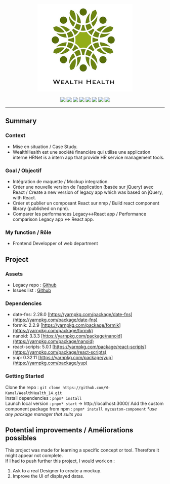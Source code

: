 <p align="center">
  <img src="/src/assets/images/WealthHealth.jpg" width="300px"alt="Sublime's custom image"/>
</p>

<p align="center">
  <img src="https://img.shields.io/badge/vite-%23646CFF.svg?style=flat-square&logo=vite&logoColor=fff" />
  <img src="https://img.shields.io/badge/HTML5-E34F26?style=flat-square&logo=html5&logoColor=fff" />
	<img src="https://img.shields.io/badge/CSS-1572B6?style=flat-square&logo=css3&logoColor=fff" />
  <img src="https://img.shields.io/badge/React-20232A?style=flat-square&logo=react&logoColor=61DAFB" />
  <img src="https://img.shields.io/badge/React_Router-CA4245?style=flat-square&labelColor=CA4245&logo=react-router&logoColor=fff" />
  <img src="https://img.shields.io/badge/Firebase-FFCA28?style=flat-square&logo=firebase&logoColor=000" />
  <img src="https://img.shields.io/badge/Material_UI-007FFF?style=flat-square&logo=mui&logoColor=fff" />
  <img src="https://img.shields.io/badge/Styled_components-DB7093?style=flat-square&logo=styled-components&logoColor=fff" />
</p>

---
## Summary
### Context
- Mise en situation / Case Study.
- WealthHealth est une société financière qui utilise une application interne HRNet is a intern app that provide HR service management tools.
### Goal / Objectif
- Intégration de maquette / Mockup integration.
- Créer une nouvelle version de l'application (basée sur jQuery) avec React / Create a new version of legacy app which was based on jQuery, with React.
- Créer et publier un composant React sur nmp / Build react component library (published on npm).
- Comparer les performances Legacy<->React app / Performance comparison Legacy app <-> React app.

### My function / Rôle
- Frontend Developper of web department

## Project
### Assets
- Legacy repo : [Github](https://github.com/OpenClassrooms-Student-Center/P12_Front-end)
- Issues list : [Github](https://github.com/OpenClassrooms-Student-Center/P12_Front-end/issues)

### Dependencies
- date-fns: 2.28.0 [https://yarnpkg.com/package/date-fns](https://yarnpkg.com/package/date-fns)  
- formik: 2.2.9 [https://yarnpkg.com/package/formik](https://yarnpkg.com/package/formik)  
- nanoid: 3.3.3 [https://yarnpkg.com/package/nanoid](https://yarnpkg.com/package/nanoid)  
- react-scripts: 5.0.1 [https://yarnpkg.com/package/react-scripts](https://yarnpkg.com/package/react-scripts)  
- yup: 0.32.11 [https://yarnpkg.com/package/yup](https://yarnpkg.com/package/yup)

### Getting Started
Clone the repo : `git clone https://github.com/W-Kamal/WealthHealth_14.git`  
Install dependencies : `pnpm* install`  
Launch local version : `pnpm* start` -> http://localhost:3000/
Add the custom component package from npm : `pnpm* install mycustom-component`
_*use any package manager that suits you_

## Potential improvements / Améliorations possibles
This project was made for learning a specific concept or tool. Therefore it might appear not complete.  
If I had to push further this project, I would work on :
1. Ask to a real Designer to create a mockup.
2. Improve the UI of displayed datas.
